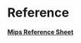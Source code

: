 # Reference
**[Mips Reference Sheet](https://www.student.cs.uwaterloo.ca/~cs241e/current/mipsref.pdf)**

